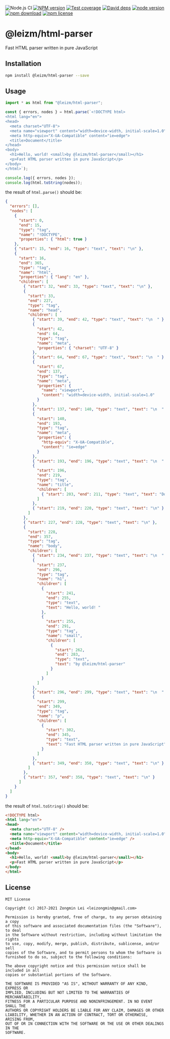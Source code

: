 ![Node.js CI](https://github.com/leizongmin/leizm-html-parser/workflows/Node.js%20CI/badge.svg)
[![NPM version][npm-image]][npm-url]
[![Test coverage][coveralls-image]][coveralls-url]
[![David deps][david-image]][david-url]
[![node version][node-image]][node-url]
[![npm download][download-image]][download-url]
[![npm license][license-image]][download-url]

[npm-image]: https://img.shields.io/npm/v/@leizm/html-parser.svg?style=flat-square
[npm-url]: https://npmjs.org/package/@leizm/html-parser
[coveralls-image]: https://img.shields.io/coveralls/leizongmin/leizm-html-parser.svg?style=flat-square
[coveralls-url]: https://coveralls.io/r/leizongmin/leizm-html-parser?branch=master
[david-image]: https://img.shields.io/david/leizongmin/leizm-html-parser.svg?style=flat-square
[david-url]: https://david-dm.org/leizongmin/leizm-html-parser
[node-image]: https://img.shields.io/badge/node.js-%3E=_6.0-green.svg?style=flat-square
[node-url]: http://nodejs.org/download/
[download-image]: https://img.shields.io/npm/dm/@leizm/html-parser.svg?style=flat-square
[download-url]: https://npmjs.org/package/@leizm/html-parser
[license-image]: https://img.shields.io/npm/l/@leizm/html-parser.svg

# @leizm/html-parser

Fast HTML parser written in pure JavaScript

## Installation

```bash
npm install @leizm/html-parser --save
```

## Usage

```typescript
import * as html from "@leizm/html-parser";

const { errors, nodes } = html.parse(`<!DOCTYPE html>
<html lang="en">
<head>
  <meta charset="UTF-8">
  <meta name="viewport" content="width=device-width, initial-scale=1.0">
  <meta http-equiv="X-UA-Compatible" content="ie=edge">
  <title>Document</title>
</head>
<body>
  <h1>Hello, world! <small>by @leizm/html-parser</small></h1>
  <p>Fast HTML parser written in pure JavaScript</p>
</body>
</html>`);

console.log({ errors, nodes });
console.log(html.toString(nodes));
```

the result of `html.parse()` should be:

```json
{
  "errors": [],
  "nodes": [
    {
      "start": 0,
      "end": 15,
      "type": "tag",
      "name": "!DOCTYPE",
      "properties": { "html": true }
    },
    { "start": 15, "end": 16, "type": "text", "text": "\n" },
    {
      "start": 16,
      "end": 365,
      "type": "tag",
      "name": "html",
      "properties": { "lang": "en" },
      "children": [
        { "start": 32, "end": 33, "type": "text", "text": "\n" },
        {
          "start": 33,
          "end": 227,
          "type": "tag",
          "name": "head",
          "children": [
            { "start": 39, "end": 42, "type": "text", "text": "\n  " },
            {
              "start": 42,
              "end": 64,
              "type": "tag",
              "name": "meta",
              "properties": { "charset": "UTF-8" }
            },
            { "start": 64, "end": 67, "type": "text", "text": "\n  " },
            {
              "start": 67,
              "end": 137,
              "type": "tag",
              "name": "meta",
              "properties": {
                "name": "viewport",
                "content": "width=device-width, initial-scale=1.0"
              }
            },
            { "start": 137, "end": 140, "type": "text", "text": "\n  " },
            {
              "start": 140,
              "end": 193,
              "type": "tag",
              "name": "meta",
              "properties": {
                "http-equiv": "X-UA-Compatible",
                "content": "ie=edge"
              }
            },
            { "start": 193, "end": 196, "type": "text", "text": "\n  " },
            {
              "start": 196,
              "end": 219,
              "type": "tag",
              "name": "title",
              "children": [
                { "start": 203, "end": 211, "type": "text", "text": "Document" }
              ]
            },
            { "start": 219, "end": 220, "type": "text", "text": "\n" }
          ]
        },
        { "start": 227, "end": 228, "type": "text", "text": "\n" },
        {
          "start": 228,
          "end": 357,
          "type": "tag",
          "name": "body",
          "children": [
            { "start": 234, "end": 237, "type": "text", "text": "\n  " },
            {
              "start": 237,
              "end": 296,
              "type": "tag",
              "name": "h1",
              "children": [
                {
                  "start": 241,
                  "end": 255,
                  "type": "text",
                  "text": "Hello, world! "
                },
                {
                  "start": 255,
                  "end": 291,
                  "type": "tag",
                  "name": "small",
                  "children": [
                    {
                      "start": 262,
                      "end": 283,
                      "type": "text",
                      "text": "by @leizm/html-parser"
                    }
                  ]
                }
              ]
            },
            { "start": 296, "end": 299, "type": "text", "text": "\n  " },
            {
              "start": 299,
              "end": 349,
              "type": "tag",
              "name": "p",
              "children": [
                {
                  "start": 302,
                  "end": 345,
                  "type": "text",
                  "text": "Fast HTML parser written in pure JavaScript"
                }
              ]
            },
            { "start": 349, "end": 350, "type": "text", "text": "\n" }
          ]
        },
        { "start": 357, "end": 358, "type": "text", "text": "\n" }
      ]
    }
  ]
}
```

the result of `html.toString()` should be:

```html
<!DOCTYPE html>
<html lang="en">
<head>
  <meta charset="UTF-8" />
  <meta name="viewport" content="width=device-width, initial-scale=1.0" />
  <meta http-equiv="X-UA-Compatible" content="ie=edge" />
  <title>Document</title>
</head>
<body>
  <h1>Hello, world! <small>by @leizm/html-parser</small></h1>
  <p>Fast HTML parser written in pure JavaScript</p>
</body>
</html>
```

## License

```text
MIT License

Copyright (c) 2017-2021 Zongmin Lei <leizongmin@gmail.com>

Permission is hereby granted, free of charge, to any person obtaining a copy
of this software and associated documentation files (the "Software"), to deal
in the Software without restriction, including without limitation the rights
to use, copy, modify, merge, publish, distribute, sublicense, and/or sell
copies of the Software, and to permit persons to whom the Software is
furnished to do so, subject to the following conditions:

The above copyright notice and this permission notice shall be included in all
copies or substantial portions of the Software.

THE SOFTWARE IS PROVIDED "AS IS", WITHOUT WARRANTY OF ANY KIND, EXPRESS OR
IMPLIED, INCLUDING BUT NOT LIMITED TO THE WARRANTIES OF MERCHANTABILITY,
FITNESS FOR A PARTICULAR PURPOSE AND NONINFRINGEMENT. IN NO EVENT SHALL THE
AUTHORS OR COPYRIGHT HOLDERS BE LIABLE FOR ANY CLAIM, DAMAGES OR OTHER
LIABILITY, WHETHER IN AN ACTION OF CONTRACT, TORT OR OTHERWISE, ARISING FROM,
OUT OF OR IN CONNECTION WITH THE SOFTWARE OR THE USE OR OTHER DEALINGS IN THE
SOFTWARE.
```
